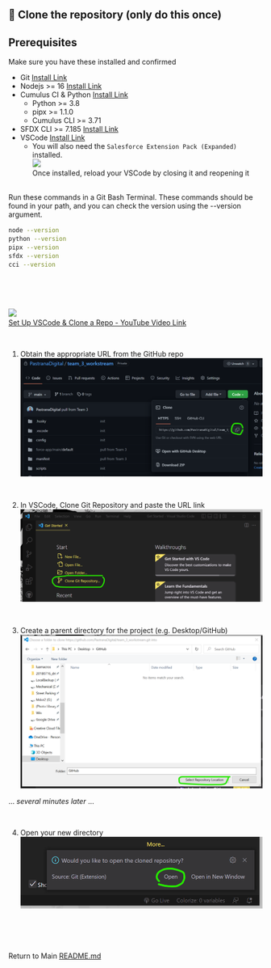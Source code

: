 ## 💾 Clone the repository (only do this once)

## Prerequisites

Make sure you have these installed and confirmed

-   Git [Install Link](https://git-scm.com/downloads)
-   Nodejs >= 16 [Install Link](https://nodejs.org/en/download/)
-   Cumulus CI & Python [Install Link](https://cumulusci.readthedocs.io/en/latest/get-started.html)
    -   Python >= 3.8
    -   pipx >= 1.1.0
    -   Cumulus CLI >= 3.71
-   SFDX CLI >= 7.185 [Install Link](https://developer.salesforce.com/docs/atlas.en-us.sfdx_setup.meta/sfdx_setup/sfdx_setup_install_cli.htm)
-   VSCode [Install Link](https://user-images.githubusercontent.com/53458320/219748773-dd6cc301-ad15-4725-8936-6feb867ef55c.png)
    -   You will also need the `Salesforce Extension Pack (Expanded)` installed.
        <br><img src="https://elasticbeanstalk-us-east-2-636351071141.s3.us-east-2.amazonaws.com/images/vsCodeInstallSalesforceExtensions.png" width="640px">
        <br>Once installed, reload your VSCode by closing it and reopening it
        <br><br>

Run these commands in a Git Bash Terminal. These commands should be found in your path, and you can check the version using the --version argument.

```bash
node --version
python --version
pipx --version
sfdx --version
cci --version
```

<br><br>

<br><a href="https://youtu.be/3aDylzlL6WI"><img src="https://i.ytimg.com/vi/3aDylzlL6WI/hqdefault.jpg?sqp=-oaymwEcCNACELwBSFXyq4qpAw4IARUAAIhCGAFwAcABBg==&rs=AOn4CLCUhQWlCfydCg91GB3vcdfr1DK4-Q"><br>
Set Up VSCode & Clone a Repo - YouTube Video Link</a>

<br>

1. Obtain the appropriate URL from the GitHub repo
   <br><img src="images/clone01.png" width="480px" alt="GitHub repo url screenshot"><br>

<br>

2. In VSCode, Clone Git Repository and paste the URL link
   <br><img src="images/clone02.png" width="480px" alt="VSCode clone screenshot"><br>

<br>

3. Create a parent directory for the project (e.g. Desktop/GitHub)
   <br><img src="images/clone03.png" width="480px" alt="Directory screenshot"><br>

... _several minutes later_ ...

<br>

4. Open your new directory
   <br><img src="images/clone04.png" width="480px" alt="VSCode open directory screenshot"><br>

<br><br><br><br>
Return to Main [README.md](../README.md)
